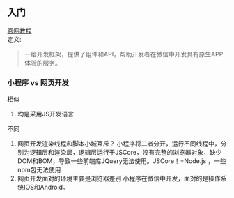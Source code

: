 ## 入门

[官网教程](https://developers.weixin.qq.com/)  
定义:
> 一给开发框架，提供了组件和API，帮助开发者在微信中开发具有原生APP体验的服务。   
### 小程序 vs 网页开发  
相似  
1. 均是采用JS开发语言

不同
1. 网页开发渲染线程和脚本小城互斥？
   小程序将二者分开，运行不同线程中，分别为逻辑层和渲染层，逻辑层运行于JSCore，没有完整的浏览器对象，缺少DOM和BOM，导致一些前端库JQuery无法使用。JSCore！=Node.js ，一些npm包无法使用
2. 网页开发面对的环境主要是浏览器差别
   小程序在微信中开发，面对的是操作系统IOS和Android。